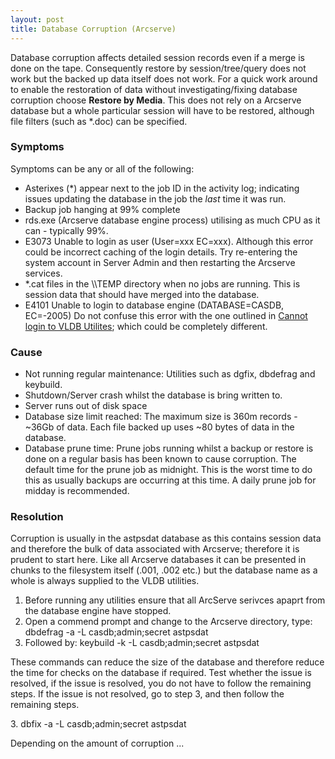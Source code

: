 ```yaml
---
layout: post 
title: Database Corruption (Arcserve)
---
```


Database corruption affects detailed session records even if a merge is
done on the tape. Consequently restore by session/tree/query does not
work but the backed up data itself does not work. For a quick work
around to enable the restoration of data without investigating/fixing
database corruption choose **Restore by Media**. This does not rely on a
Arcserve database but a whole particular session will have to be
restored, although file filters (such as \*.doc) can be specified.

### Symptoms

Symptoms can be any or all of the following:

-   Asterixes (\*) appear next to the job ID in the activity log;
    indicating issues updating the database in the job the *last* time
    it was run.
-   Backup job hanging at 99% complete
-   rds.exe (Arcserve database engine process) utilising as much CPU as
    it can - typically 99%.
-   E3073 Unable to login as user (User=xxx EC=xxx). Although this error
    could be incorrect caching of the login details. Try re-entering the
    system account in Server Admin and then restarting the Arcserve
    services.
-   \*.cat files in the <Arcserve dir>\\\\TEMP directory when no jobs
    are running. This is session data that should have merged into the
    database.
-   E4101 Unable to login to database engine (DATABASE=CASDB, EC=-2005)
    Do not confuse this error with the one outlined in [Cannot login to
    VLDB Utilites](Cannot_run_VLDB_Utilities_(Arcserve) "wikilink");
    which could be completely different.

### Cause

-   Not running regular maintenance: Utilities such as dgfix, dbdefrag
    and keybuild.
-   Shutdown/Server crash whilst the database is bring written to.
-   Server runs out of disk space
-   Database size limit reached: The maximum size is 360m records -
    \~36Gb of data. Each file backed up uses \~80 bytes of data in the
    database.
-   Database prune time: Prune jobs running whilst a backup or restore
    is done on a regular basis has been known to cause corruption. The
    default time for the prune job as midnight. This is the worst time
    to do this as usually backups are occurring at this time. A daily
    prune job for midday is recommended.

### Resolution

Corruption is usually in the astpsdat database as this contains session
data and therefore the bulk of data associated with Arcserve; therefore
it is prudent to start here. Like all Arcserve databases it can be
presented in chunks to the filesystem itself (.001, .002 etc.) but the
database name as a whole is always supplied to the VLDB utilities.

1.  Before running any utilities ensure that all ArcServe serivces
    apaprt from the database engine have stopped.
2.  Open a commend prompt and change to the Arcserve directory, type:
    dbdefrag -a -L casdb;admin;secret astpsdat
3.  Followed by: keybuild -k -L casdb;admin;secret astpsdat

These commands can reduce the size of the database and therefore reduce
the time for checks on the database if required. Test whether the issue
is resolved, if the issue is resolved, you do not have to follow the
remaining steps. If the issue is not resolved, go to step 3, and then
follow the remaining steps.

3\. dbfix -a -L casdb;admin;secret astpsdat

Depending on the amount of corruption \... <not finished>
